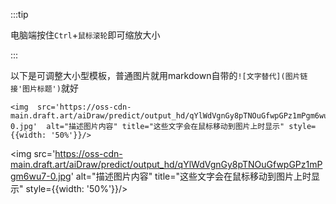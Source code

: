 :::tip


电脑端按住`Ctrl`+`鼠标滚轮`即可缩放大小

:::



以下是可调整大小型模板，普通图片就用markdown自带的`![文字替代](图片链接'图片标题')`就好

```
<img  src='https://oss-cdn-main.draft.art/aiDraw/predict/output_hd/qYlWdVgnGy8pTNOuGfwpGPz1mPgm6wu7-0.jpg'  alt="描述图片内容" title="这些文字会在鼠标移动到图片上时显示" style={{width: '50%'}}/>
```

<img  src='https://oss-cdn-main.draft.art/aiDraw/predict/output_hd/qYlWdVgnGy8pTNOuGfwpGPz1mPgm6wu7-0.jpg'  alt="描述图片内容" title="这些文字会在鼠标移动到图片上时显示" style={{width: '50%'}}/>